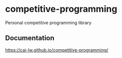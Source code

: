 # competitive-programming
Personal competitive programming library

## Documentation
https://cai-lw.github.io/competitive-programming/